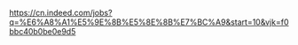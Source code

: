 

<!--
 * @version:
 * @Author:  StevenJokess https://github.com/StevenJokess
 * @Date: 2020-12-07 16:30:22
 * @LastEditors:  StevenJokess https://github.com/StevenJokess
 * @LastEditTime: 2020-12-07 16:30:23
 * @Description:
 * @TODO::
 * @Reference:
-->
https://cn.indeed.com/jobs?q=%E6%A8%A1%E5%9E%8B%E5%8E%8B%E7%BC%A9&start=10&vjk=f0bbc40b0be0e9d5
